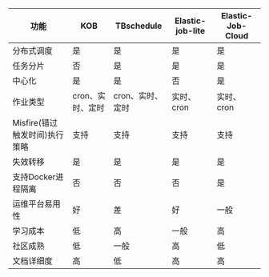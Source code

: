  功能     | KOB   |  TBschedule  | Elastic-job-lite | Elastic-Job-Cloud
----     | ----  |   -----     |  ---------        | --------    
分布式调度|	是|	是|	是	|是
任务分片 |	否|是   |	是|	是
中心化 |	是	 | 是	| 否 |	是
作业类型|	cron、实时、定时 |	cron、实时、定时 |	实时、cron	|实时、cron
Misfire(错过触发时间)执行策略 | 支持 | 	支持 | 支持 |	支持
失效转移|	是	|是	|是	|是
支持Docker进程隔离|	否|	否	|否	|是
运维平台易用性|	好|	差|	好|	一般
学习成本|	低|	高	|一般|	高
社区成熟|	低|	一般|	高|	低
文档详细度|	高|	低|	高|	高
